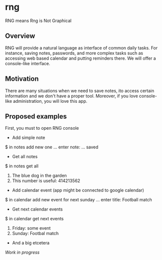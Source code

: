 rng
===

RNG means Rng is Not Graphical

Overview
--------

RNG will provide a natural language as interface of common daily tasks. For instance, saving notes, passwords, and more complex tasks such as accessing web based calendar and putting reminders there.
We will offer a console-like interface.

Motivation
----------

There are many situations when we need to save notes, ito access certain information and we don't have a proper tool. Moreover, if you love console-like administration, you will love this app.

Proposed examples
-----------------

First, you must to open RNG console


* Add simple note

$ in notes add new one
... enter note: <something here>
... saved

* Get all notes

$ in notes get all
1. The blue dog in the garden
2. This number is useful: 414213562

* Add calendar event (app might be connected to google calendar)

$ in calendar add new event for next sunday
... enter title: Football match

* Get next calendar events

$ in calendar get next events
1. Friday: some event
2. Sunday: Footbal match

* And a big etcetera


*Work in progress*

